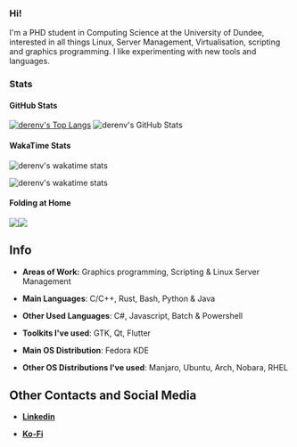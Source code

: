 ### Hi!

I'm a PHD student in Computing Science at the University of Dundee, interested in all things Linux, Server Management, Virtualisation, scripting and graphics programming. I like experimenting with new tools and languages.

### Stats

#### GitHub Stats

[![derenv's Top Langs](https://github-readme-stats.vercel.app/api/top-langs/?username=derenv&langs_count=50&theme=solarized-dark&layout=compact)](https://github.com/anuraghazra/github-readme-stats) ![derenv's GitHub Stats](https://github-readme-stats.vercel.app/api?username=derenv&show_icons=true&include_all_commits=true&count_private=true&theme=solarized-dark)

#### WakaTime Stats

![derenv's wakatime stats](https://wakatime.com/share/@lokonu/23f8e5e4-896e-4a80-9e09-ad7ae118085f.svg)

![derenv's wakatime stats](https://wakatime.com/share/@lokonu/71b81647-d89a-4ebe-a322-f1a6fb389cf5.svg)

#### Folding at Home

![](https://badgen.net/https/7nurzgmzv.npkn.net/fah-badge/-1/0/lokonu/-1/0)![](https://badgen.net/https/7nurzgmzv.npkn.net/fah-badge/-1/0/lokonu/-1/1)

<!--Stats badges about [Folding At Home](https://foldingathome.org/) created using [badgegen](https://badgen.net/) and [napkin](https://www.napkin.io)-->

## Info
* **Areas of Work:** Graphics programming, Scripting & Linux Server Management

* **Main Languages**: C/C++, Rust, Bash, Python & Java

* **Other Used Languages**: C#, Javascript, Batch & Powershell

* **Toolkits I've used**: GTK, Qt, Flutter

* **Main OS Distribution**: Fedora KDE

* **Other OS Distributions I've used**: Manjaro, Ubuntu, Arch, Nobara, RHEL

## Other Contacts and Social Media

* [**Linkedin**](https://www.linkedin.com/in/deren-vural/)

* [**Ko-Fi**](https://ko-fi.com/lokonu)

